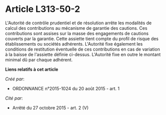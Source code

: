 # Article L313-50-2

L'Autorité de contrôle prudentiel et de résolution arrête les modalités de calcul des contributions au mécanisme de garantie
des cautions. Ces contributions sont assises sur la masse des engagements de cautions couverts par la garantie. Cette
assiette tient compte du profil de risque des établissements ou sociétés adhérents. L'Autorité fixe également les conditions
de restitution éventuelle de ces contributions en cas de variation à la baisse de l'assiette définie ci-dessus. L'Autorité
fixe en outre le montant minimal dû par chaque adhérent.

**Liens relatifs à cet article**

_Créé par_:

  - ORDONNANCE n°2015-1024 du 20 août 2015 - art. 1

_Cité par_:

  - Arrêté du 27 octobre 2015 - art. 2 (V)
